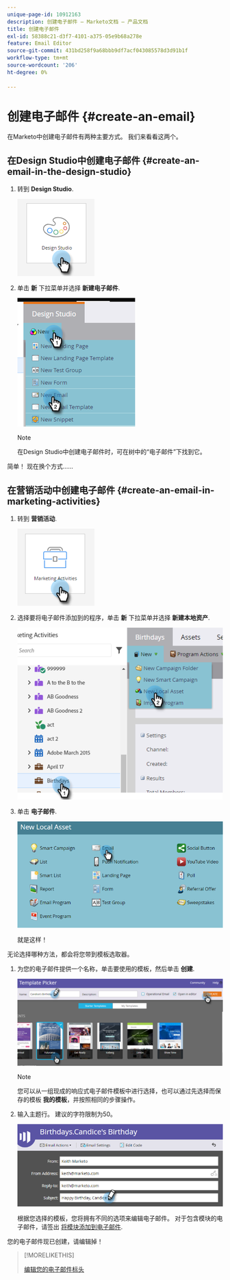 ```yaml
---
unique-page-id: 10912163
description: 创建电子邮件 — Marketo文档 — 产品文档
title: 创建电子邮件
exl-id: 58388c21-d3f7-4101-a375-05e9b68a278e
feature: Email Editor
source-git-commit: 431bd258f9a68bbb9df7acf043085578d3d91b1f
workflow-type: tm+mt
source-wordcount: '206'
ht-degree: 0%

---
```


# 创建电子邮件 {#create-an-email}

在Marketo中创建电子邮件有两种主要方式。 我们来看看这两个。

## 在Design Studio中创建电子邮件 {#create-an-email-in-the-design-studio}

1. 转到 **Design Studio**.

   ![](assets/create-an-email-1.png)

1. 单击 **新** 下拉菜单并选择 **新建电子邮件**.

   ![](assets/create-an-email-2.png)

   >[!NOTE]
   >
   >在Design Studio中创建电子邮件时，可在树中的“电子邮件”下找到它。

简单！ 现在换个方式……

## 在营销活动中创建电子邮件 {#create-an-email-in-marketing-activities}

1. 转到 **营销活动**.

   ![](assets/create-an-email-3.png)

1. 选择要将电子邮件添加到的程序，单击 **新** 下拉菜单并选择 **新建本地资产**.

   ![](assets/create-an-email-4.png)

1. 单击 **电子邮件**.

   ![](assets/create-an-email-5.png)

   就是这样！

无论选择哪种方法，都会将您带到模板选取器。

1. 为您的电子邮件提供一个名称，单击要使用的模板，然后单击 **创建**.

   ![](assets/create-an-email-6.png)

   >[!NOTE]
   >
   >您可以从一组现成的响应式电子邮件模板中进行选择，也可以通过先选择而保存的模板 **我的模板**，并按照相同的步骤操作。

1. 输入主题行。 建议的字符限制为50。

   ![](assets/create-an-email-7.png)

   根据您选择的模板，您将拥有不同的选项来编辑电子邮件。 对于包含模块的电子邮件，请签出 [将模块添加到电子邮件](/help/marketo/product-docs/email-marketing/general/email-editor-2/add-modules-to-your-email.md).

您的电子邮件现已创建，请编辑掉！

>[!MORELIKETHIS]
>
>[编辑您的电子邮件标头](/help/marketo/product-docs/email-marketing/general/creating-an-email/edit-your-email-header.md)
